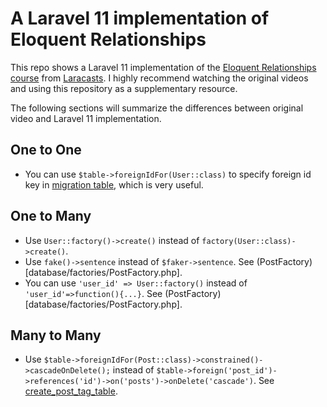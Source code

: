 # A Laravel 11 implementation of Eloquent Relationships

This repo shows a Laravel 11 implementation of the [Eloquent Relationships course](https://laracasts.com/series/eloquent-relationships) from [Laracasts](https://laracasts.com/).
I highly recommend watching the original videos and using this repository as a supplementary resource.

The following sections will summarize the differences between original video and Laravel 11 implementation.

## One to One

- You can use `$table->foreignIdFor(User::class)` to specify foreign id key in [migration table](database/migrations/2025_01_03_013940_create_profiles_table.php), which is very useful.

## One to Many

- Use `User::factory()->create()` instead of `factory(User::class)->create()`.
- Use `fake()->sentence` instead of `$faker->sentence`. See (PostFactory)[database/factories/PostFactory.php].
- You can use `'user_id' => User::factory()` instead of `'user_id'=>function(){...}`. See (PostFactory)[database/factories/PostFactory.php].

## Many to Many

- Use `$table->foreignIdFor(Post::class)->constrained()->cascadeOnDelete();` instead of `$table->foreign('post_id')->references('id')->on('posts')->onDelete('cascade')`. See [create_post_tag_table](database/migrations/2025_01_03_041312_create_post_tag_table.php).
